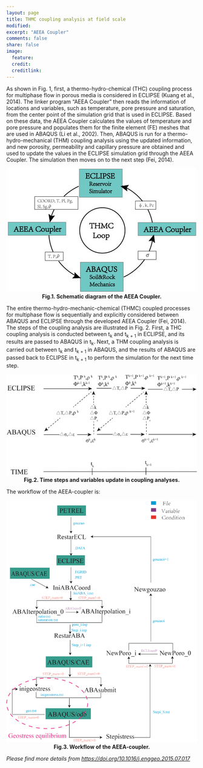 ```yaml
---
layout: page
title: THMC coupling analysis at field scale
modified: 
excerpt: "AEEA Coupler"
comments: false
share: false
image:
  feature: 
  credit: 
  creditlink: 
---
```

As shown in Fig. 1, first, a thermo-hydro-chemical (THC) coupling process for multiphase flow in porous media is considered in ECLIPSE (Kuang et al., 2014). The linker program “AEEA Coupler” then reads the information of locations and variables, such as temperature, pore pressure and saturation, from the center point of the simulation grid that is used in ECLIPSE. Based on these data, the AEEA Coupler calculates the values of temperature and pore pressure and populates them for the finite element (FE) meshes that are used in ABAQUS (Li et al., 2002). Then, ABAQUS is run for a thermo-hydro-mechanical (THM) coupling analysis using the updated information, and new porosity, permeability and capillary pressure are obtained and used to update the values in the ECLIPSE simulation grid through the AEEA Coupler. The simulation then moves on to the next step (Fei, 2014).


<body>
	<p align="center"> 
	    <img src="/images/AEEA-coupler-scheme.jpg" /><br>
	    <b>Fig.1. Schematic diagram of the AEEA Coupler.</b>
	</p>
</body>

The entire thermo-hydro-mechanic-chemical (THMC) coupled processes for multiphase flow is sequentially and explicitly considered between ABAQUS and ECLIPSE through the developed AEEA Coupler (Fei, 2014). The steps of the coupling analysis are illustrated in Fig. 2. First, a THC coupling analysis is conducted between t<sub>k</sub> and t<sub>k + 1</sub> in ECLIPSE, and its results are passed to ABAQUS in t<sub>k</sub>. Next, a THM coupling analysis is carried out between t<sub>k</sub> and t<sub>k + 1</sub> in ABAQUS, and the results of ABAQUS are passed back to ECLIPSE in t<sub>k + 1</sub> to perform the simulation for the next time step.

<body>
	<p align="center"> 
	    <img src="/images/AEEA-coupler-steps.jpg" /><br>
	    <b>Fig.2. Time steps and variables update in coupling analyses.</b>
	</p>
</body>

The workflow of the AEEA-coupler is:
<body>
	<p align="center"> 
	    <img src="/images/AEEA-coupler-workflow.png" /><br>
	    <b>Fig.3. Workflow of the AEEA-coupler.</b>
	</p>
</body>


_Please find more details from https://doi.org/10.1016/j.enggeo.2015.07.017_